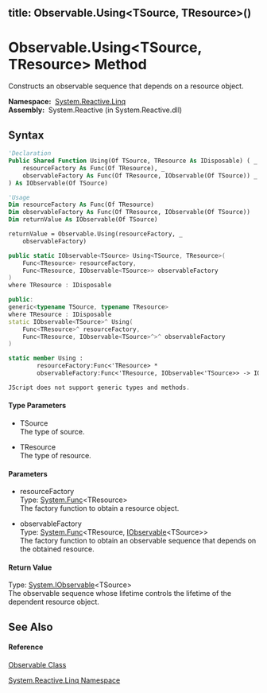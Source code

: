 title: Observable.Using<TSource, TResource>()
---
# Observable.Using\<TSource, TResource\> Method

Constructs an observable sequence that depends on a resource object.

**Namespace:**  [System.Reactive.Linq](System.Reactive.Linq/System.Reactive.Linq)  
**Assembly:**  System.Reactive (in System.Reactive.dll)

## Syntax

```vb
'Declaration
Public Shared Function Using(Of TSource, TResource As IDisposable) ( _
    resourceFactory As Func(Of TResource), _
    observableFactory As Func(Of TResource, IObservable(Of TSource)) _
) As IObservable(Of TSource)
```

```vb
'Usage
Dim resourceFactory As Func(Of TResource)
Dim observableFactory As Func(Of TResource, IObservable(Of TSource))
Dim returnValue As IObservable(Of TSource)

returnValue = Observable.Using(resourceFactory, _
    observableFactory)
```

```csharp
public static IObservable<TSource> Using<TSource, TResource>(
    Func<TResource> resourceFactory,
    Func<TResource, IObservable<TSource>> observableFactory
)
where TResource : IDisposable
```

```c++
public:
generic<typename TSource, typename TResource>
where TResource : IDisposable
static IObservable<TSource>^ Using(
    Func<TResource>^ resourceFactory, 
    Func<TResource, IObservable<TSource>^>^ observableFactory
)
```

```fsharp
static member Using : 
        resourceFactory:Func<'TResource> * 
        observableFactory:Func<'TResource, IObservable<'TSource>> -> IObservable<'TSource>  when 'TResource : IDisposable
```

```javascript
JScript does not support generic types and methods.
```

#### Type Parameters

- TSource  
  The type of source.

- TResource  
  The type of resource.

#### Parameters

- resourceFactory  
  Type: [System.Func](https://msdn.microsoft.com/en-us/library/Bb534960)\<TResource\>  
  The factory function to obtain a resource object.

- observableFactory  
  Type: [System.Func](https://msdn.microsoft.com/en-us/library/Bb549151)\<TResource, [IObservable](https://msdn.microsoft.com/en-us/library/Dd990377)\<TSource\>\>  
  The factory function to obtain an observable sequence that depends on the obtained resource.

#### Return Value

Type: [System.IObservable](https://msdn.microsoft.com/en-us/library/Dd990377)\<TSource\>  
The observable sequence whose lifetime controls the lifetime of the dependent resource object.

## See Also

#### Reference

[Observable Class](Observable/Observable)

[System.Reactive.Linq Namespace](System.Reactive.Linq/System.Reactive.Linq)
